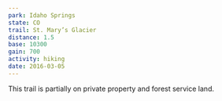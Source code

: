 ```yaml
---
park: Idaho Springs
state: CO
trail: St. Mary’s Glacier
distance: 1.5
base: 10300
gain: 700
activity: hiking
date: 2016-03-05
---
```

This trail is partially on private property and forest service land.
